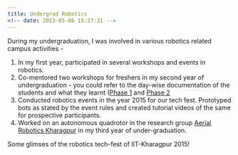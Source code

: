 ```yaml
---
title: Undergrad Robotics 
<!-- date: 2013-05-06 15:27:31 -->
---
```


During my undergraduation, I was involved in various robotics related campus activities - 

1. In my first year, participated in several workshops and events in robotics. 
2. Co-mentored two workshops for freshers in my second year of undergraduation - you could refer to the day-wise documentation of the students and what they learnt ([Phase 1](https://sakshiagarwal.github.io/phase-1.pdf) and [Phase 2](https://sakshiagarwal.github.io/phase-2.pdf)
3. Conducted robotics events in the year 2015 for our tech fest. Prototyped bots as stated by the event rules and created tutorial videos of the same for prospective participants.
4. Worked on an autonomous quadrotor in the research group [Aerial Robotics Kharagpur](http://www.aerialroboticskgp.org/) in my third year of under-graduation.

Some glimses of the robotics tech-fest of IIT-Kharagpur 2015!







